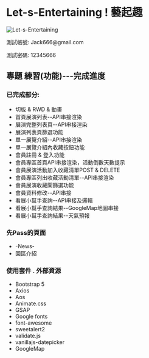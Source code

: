 # Let-s-Entertaining ! 藝起趣
<img alt="Let-s-Entertaining" src="https://i.imgur.com/Upvw21J.png">

<p>測試帳號: Jack666@gmail.com</p>
<p>測試密碼: 12345666</p>

## 專題 練習(功能)---完成進度
### 已完成部分:
- 切版 & RWD & 動畫
- 首頁展演列表--API串接渲染
- 展演完整列表頁--API串接渲染
- 展演列表頁篩選功能
- 單一展覽介紹--API串接渲染
- 單一展覽介紹內收藏按鈕功能
- 會員註冊 & 登入功能
- 會員專區首頁API串接渲染，活動倒數天數提示
- 會員展演活動加入收藏清單POST & DELETE
- 會員專區列出收藏活動清單--API串接渲染
- 會員展演收藏閘篩選功能
- 會員資料修改--API串接
- 看展小幫手查詢--API串接及邏輯
- 看展小幫手查詢結果--GoogleMap地圖串接
- 看展小幫手查詢結果--天氣預報

### 先Pass的頁面
- -News-
- 園區介紹

### 使用套件 . 外部資源
- Bootstrap 5
- Axios
- Aos
- Animate.css
- GSAP
- Google fonts
- font-awesome
- sweetalert2
- validate.js
- vanillajs-datepicker
- GoogleMap


